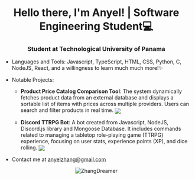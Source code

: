 <h1 align="center">Hello there, I'm Anyel! | Software Engineering Student💻 </h1>
<h3 align="center">Student at Technological University of Panama</h3>

- Languages and Tools: Javascript, TypeScript, HTML, CSS, Python, C, NodeJS, React, and a willingness to learn much much more!✨
  
- Notable Projects:

  - **Product Price Catalog Comparison Tool**: The system dynamically fetches product data from an external database and displays a sortable list of items with prices across multiple providers. Users can search and filter products in real time. <img align="center" src="https://i.imgur.com/Fe9mitw.png">

  
  - **Discord TTRPG Bot**: A bot created from Javascript, NodeJS, Discord.js library and Mongoose Database. It includes commands related to managing a tabletop role-playing game (TTRPG) experience, focusing on user stats, experience points (XP), and dice rolling. <img align="center" src="https://i.imgur.com/fiRPX56.png">
  
- Contact me at anyelzhang@gmail.com

<div align="center">
    <img align="center" src="https://github-readme-stats.vercel.app/api/top-langs/?username=ZhangDreamer&layout=compact&langs_count=10&theme=gruvbox" alt="ZhangDreamer" />
</div>


